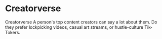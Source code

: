 # Creatorverse
Creatorverse A person's top content creators can say a lot about them. Do they prefer lockpicking videos, casual art streams, or hustle-culture Tik-Tokers.
